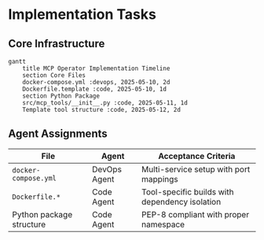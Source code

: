 # Implementation Tasks

## Core Infrastructure
```mermaid
gantt
    title MCP Operator Implementation Timeline
    section Core Files
    docker-compose.yml :devops, 2025-05-10, 2d
    Dockerfile.template :code, 2025-05-10, 1d
    section Python Package
    src/mcp_tools/__init__.py :code, 2025-05-11, 1d
    Template tool structure :code, 2025-05-12, 2d
```

## Agent Assignments
| File | Agent | Acceptance Criteria |
|------|-------|---------------------|
| `docker-compose.yml` | DevOps Agent | Multi-service setup with port mappings |
| `Dockerfile.*` | Code Agent | Tool-specific builds with dependency isolation |
| Python package structure | Code Agent | PEP-8 compliant with proper namespace |